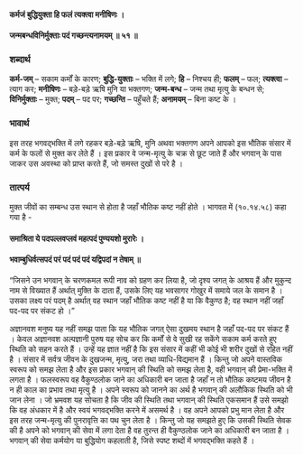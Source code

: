 #### कर्मजं बुद्धियुक्ता हि फलं त्यक्त्वा मनीषिणः ।
#### जन्मबन्धविनिर्मुक्ताः पदं गच्छन्त्यनामयम् ॥ ५१ ॥

### शब्दार्थ

**कर्म-जम्** – सकाम कर्मों के कारण; **बुद्धि-युक्ताः** – भक्ति में लगे; **हि** – निश्चय ही; **फलम्** – फल; **त्यक्त्वा** – त्याग कर; **मनीषिणः** – बड़े-बड़े ऋषि मुनि या भक्तगण; **जन्म-बन्ध** – जन्म तथा मृत्यु के बन्धन से; **विनिर्मुक्ताः** – मुक्त; **पदम्** – पद पर; **गच्छन्ति** – पहुँचते हैं; **अनामयम्** – बिना कष्ट के ।

### भावार्थ

इस तरह भगवद्भक्ति में लगे रहकर बड़े-बड़े ऋषि, मुनि अथवा भक्तगण अपने आपको इस भौतिक संसार में कर्म के फलों से मुक्त कर लेते हैं । इस प्रकार वे जन्म-मृत्यु के चक्र से छूट जाते हैं और भगवान् के पास जाकर उस अवस्था को प्राप्त करते हैं, जो समस्त दुखों से परे है ।

### तात्पर्य

मुक्त जीवों का सम्बन्ध उस स्थान से होता है जहाँ भौतिक कष्ट नहीं होते । भागवत में (१०.१४.५८) कहा गया है -

#### समाश्रिता ये पदपल्लवप्लवं महत्पदं पुण्ययशो मुरारेः ।
#### भवाम्बुधिर्वत्सपदं परं पदं पदं पदं यद्विपदां न तेषाम् ॥

“जिसने उन भगवान् के चरणकमल रूपी नाव को ग्रहण कर लिया है, जो दृश्य जगत् के आश्रय हैं और मुकुन्द नाम से विख्यात हैं अर्थात् मुक्ति के दाता हैं, उसके लिए यह भवसागर गोखुर में समाये जल के समान है । उसका लक्ष्य परं पदम् है अर्थात् वह स्थान जहाँ भौतिक कष्ट नहीं है या कि वैकुण्ठ है; वह स्थान नहीं जहाँ पद-पद पर संकट हो ।”

अज्ञानवश मनुष्य यह नहीं समझ पाता कि यह भौतिक जगत् ऐसा दुखमय स्थान है जहाँ पद-पद पर संकट हैं । केवल अज्ञानवश अल्पज्ञानी पुरुष यह सोच कर कि कर्मों से वे सुखी रह सकेंगे सकाम कर्म करते हुए स्थिति को सहन करते हैं । उन्हें यह ज्ञात नहीं है कि इस संसार में कहीं भी कोई भी शरीर दुखों से रहित नहीं है । संसार में सर्वत्र जीवन के दुखजन्म, मृत्यु, जरा तथा व्याधि-विद्यमान हैं । किन्तु जो अपने वास्तविक स्वरूप को समझ लेता है और इस प्रकार भगवान् की स्थिति को समझ लेता है, वही भगवान् की प्रेमा-भक्ति में लगता है । फलस्वरूप वह वैकुण्ठलोक जाने का अधिकारी बन जाता है जहाँ न तो भौतिक कष्टमय जीवन है न ही काल का प्रभाव तथा मृत्यु है । अपने स्वरूप को जानने का अर्थ है भगवान् की अलौकिक स्थिति को भी जान लेना । जो भ्रमवश यह सोचता है कि जीव की स्थिति तथा भगवान् की स्थिति एकसमान हैं उसे समझो कि वह अंधकार में है और स्वयं भगवद्भक्ति करने में असमर्थ है । वह अपने आपको प्रभु मान लेता है और इस तरह जन्म-मृत्यु की पुनरावृत्ति का पथ चुन लेता है । किन्तु जो यह समझते हुए कि उसकी स्थिति सेवक की है अपने को भगवान् की सेवा में लगा देता है वह तुरन्त ही वैकुण्ठलोक जाने का अधिकारी बन जाता है । भगवान् की सेवा कर्मयोग या बुद्धियोग कहलाती है, जिसे स्पष्ट शब्दों में भगवद्भक्ति कहते हैं ।